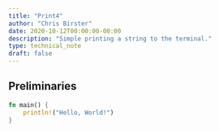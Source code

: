 ```yaml
---
title: "Print4"
author: "Chris Birster"
date: 2020-10-12T00:00:00-00:00
description: "Simple printing a string to the terminal."
type: technical_note
draft: false
---
```

## Preliminaries

```rust
fn main() {
    println!("Hello, World!")
}
```

